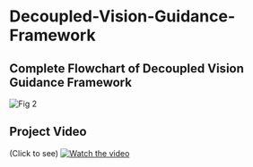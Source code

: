 # Decoupled-Vision-Guidance-Framework
## Complete Flowchart of Decoupled Vision Guidance Framework
![Fig 2](https://user-images.githubusercontent.com/26479294/147028751-0289afd3-eaf4-4d5f-8fcd-d09b7b96fa73.jpg)
## Project Video
(Click to see)
[![Watch the video](https://img.youtube.com/vi/odH992dRqZw/maxresdefault.jpg)](https://youtu.be/odH992dRqZw)
